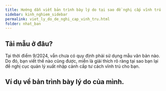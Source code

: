 ```yaml
---
title: Hướng dẫn viết bản trình bày lý do tại sao đề nghị cấp vĩnh trú
sidebar: kinh_nghiem_sidebar
permalink: viet_ly_do_de_nghi_cap_vinh_tru.html
folder: nhat_ban
---
```


## Tải mẫu ở đâu?

Tại thời điểm 9/2024, vẫn chưa có quy định phải sử dụng mẫu văn bản nào. Do đó, bạn viết thế nào cũng được, miễn là giải thích rõ ràng tại sao bạn lại đề nghị cục quản lý xuất nhập cảnh cấp tư cách vĩnh trú cho bạn.

## Ví dụ về bản trình bày lý do của mình.

